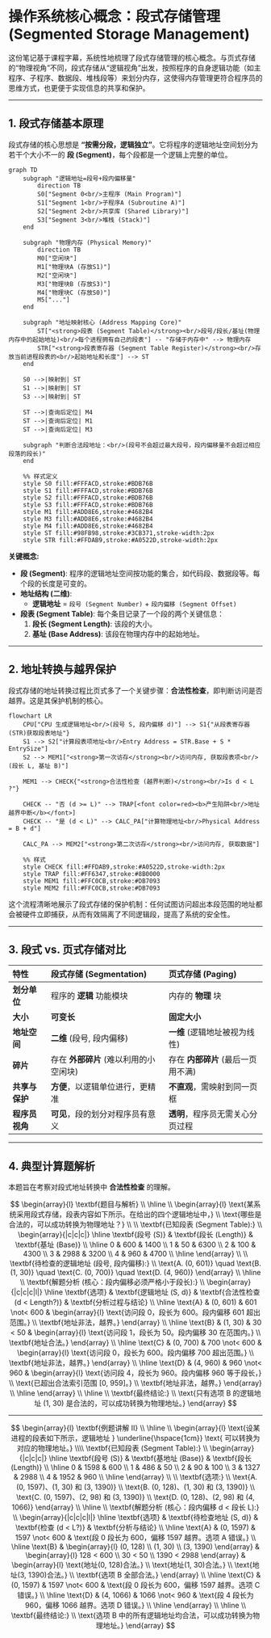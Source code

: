# 操作系统核心概念：段式存储管理 (Segmented Storage Management)

这份笔记基于课程字幕，系统性地梳理了段式存储管理的核心概念。与页式存储的“物理视角”不同，段式存储从“逻辑视角”出发，按照程序的自身逻辑功能（如主程序、子程序、数据段、堆栈段等）来划分内存，这使得内存管理更符合程序员的思维方式，也更便于实现信息的共享和保护。

---

## 1. 段式存储基本原理

段式存储的核心思想是 **“按需分段，逻辑独立”**。它将程序的逻辑地址空间划分为若干个大小不一的 **段 (Segment)**，每个段都是一个逻辑上完整的单位。

```mermaid
graph TD
    subgraph "逻辑地址=段号+段内偏移量"
        direction TB
        S0["Segment 0<br/>主程序 (Main Program)"]
        S1["Segment 1<br/>子程序A (Subroutine A)"]
        S2["Segment 2<br/>共享库 (Shared Library)"]
        S3["Segment 3<br/>堆栈 (Stack)"]
    end

    subgraph "物理内存 (Physical Memory)"
        direction TB
        M0["空闲块"]
        M1["物理块A (存放S1)"]
        M2["空闲块"]
        M3["物理块B (存放S3)"]
        M4["物理块C (存放S0)"]
        M5["..."]
    end

    subgraph "地址映射核心 (Address Mapping Core)"
        ST["<strong>段表 (Segment Table)</strong><br/>段号/段长/基址(物理内存中的起始地址)<br/>每个进程拥有自己的段表"] -- "存储于内存中" --> 物理内存
        STR["<strong>段表寄存器 (Segment Table Register)</strong><br/>存放当前进程段表的<br/>起始地址和长度"] --> ST
    end

    S0 -->|映射到| ST
    S1 -->|映射到| ST
    S3 -->|映射到| ST

    ST -->|查询后定位| M4
    ST -->|查询后定位| M1
    ST -->|查询后定位| M3
    
    subgraph "判断合法段地址：<br/>(段号不会超过最大段号，段内偏移量不会超过相应段落的段长)"
    end
    
    %% 样式定义
    style S0 fill:#FFFACD,stroke:#BDB76B
    style S1 fill:#FFFACD,stroke:#BDB76B
    style S2 fill:#FFFACD,stroke:#BDB76B
    style S3 fill:#FFFACD,stroke:#BDB76B
    style M1 fill:#ADD8E6,stroke:#4682B4
    style M3 fill:#ADD8E6,stroke:#4682B4
    style M4 fill:#ADD8E6,stroke:#4682B4
    style ST fill:#98FB98,stroke:#3CB371,stroke-width:2px
    style STR fill:#FFDAB9,stroke:#A0522D,stroke-width:2px
```

**关键概念:**
- **段 (Segment)**: 程序的逻辑地址空间按功能的集合，如代码段、数据段等。每个段的长度是可变的。
- **地址结构 (二维)**: 
  - **逻辑地址** = `段号 (Segment Number)` + `段内偏移 (Segment Offset)`
- **段表 (Segment Table)**: 每个条目记录了一个段的两个关键信息：
  1.  **段长 (Segment Length)**: 该段的大小。
  2.  **基址 (Base Address)**: 该段在物理内存中的起始地址。

---

## 2. 地址转换与越界保护

段式存储的地址转换过程比页式多了一个关键步骤：**合法性检查**，即判断访问是否越界。这是其保护机制的核心。

```mermaid
flowchart LR
    CPU["CPU 生成逻辑地址<br/>(段号 S, 段内偏移 d)"] --> S1{"从段表寄存器(STR)获取段表地址"}
    S1 --> S2["计算段表项地址<br/>Entry Address = STR.Base + S * EntrySize"]
    S2 --> MEM1["<strong>第一次访存</strong><br/>访问内存, 获取段表项<br/>(段长 L, 基址 B)"]
    
    MEM1 --> CHECK{"<strong>合法性检查 (越界判断)</strong><br/>Is d < L ?"}
    
    CHECK -- "否 (d >= L)" --> TRAP[<font color=red><b>产生陷阱<br/>地址越界中断</b></font>]
    CHECK -- "是 (d < L)" --> CALC_PA["计算物理地址<br/>Physical Address = B + d"]
    
    CALC_PA --> MEM2["<strong>第二次访存</strong><br/>访问内存, 获取数据"]

    %% 样式
    style CHECK fill:#FFDAB9,stroke:#A0522D,stroke-width:2px
    style TRAP fill:#FF6347,stroke:#8B0000
    style MEM1 fill:#FFC0CB,stroke:#DB7093
    style MEM2 fill:#FFC0CB,stroke:#DB7093
```

这个流程清晰地展示了段式存储的保护机制：任何试图访问超出本段范围的地址都会被硬件立即捕获，从而有效隔离了不同逻辑段，提高了系统的安全性。

---

## 3. 段式 vs. 页式存储对比

| 特性 | 段式存储 (Segmentation) | 页式存储 (Paging) |
| :--- | :--- | :--- |
| **划分单位** | 程序的 **逻辑** 功能模块 | 内存的 **物理** 块 |
| **大小** | **可变长** | **固定大小** |
| **地址空间** | **二维** (段号, 段内偏移) | **一维** (逻辑地址被视为线性) |
| **碎片** | 存在 **外部碎片** (难以利用的小空闲块) | 存在 **内部碎片** (最后一页用不满) |
| **共享与保护** | **方便**，以逻辑单位进行，更精准 | **不直观**，需映射到同一页框 |
| **程序员视角** | **可见**，段的划分对程序员有意义 | **透明**，程序员无需关心分页过程 |

---

## 4. 典型计算题解析

本题旨在考察对段式地址转换中 **合法性检查** 的理解。

$$
\begin{array}{l}
\textbf{题目与解析} \\
\hline \\
\begin{array}{l}
\text{某系统采用段式存储，段表内容如下所示。在给出的四个逻辑地址中，} \\
\text{哪些是合法的，可以成功转换为物理地址？} \\
\\ 
\textbf{已知段表 (Segment Table):} \\
\begin{array}{|c|c|c|}
\hline
\textbf{段号 (S)} & \textbf{段长 (Length)} & \textbf{基址 (Base)} \\
\hline
0 & 600 & 1400 \\
1 & 50 & 6300 \\
2 & 100 & 4300 \\
3 & 2988 & 3200 \\
4 & 960 & 4700 \\
\hline
\end{array}
\\ \\
\textbf{待检查的逻辑地址 (段号, 段内偏移):} \\
\text{A. (0, 601)} \quad \text{B. (1, 30)} \quad \text{C. (0, 700)} \quad \text{D. (4, 960)}
\end{array}
\\ \hline \\
\textbf{解题分析 (核心：段内偏移必须严格小于段长):} \\
\begin{array}{|c|c|c|l|}
\hline
\textbf{选项} & \textbf{逻辑地址 (S, d)} & \textbf{合法性检查 (d < Length?)} & \textbf{分析过程与结论} \\
\hline
\text{A} & (0, 601) & 601 \not< 600 & \begin{array}{l} \text{访问段 0，段长为 600。段内偏移 601 超出范围。} \\ \textbf{地址非法，越界。} \end{array} \\
\hline
\text{B} & (1, 30) & 30 < 50 & \begin{array}{l} \text{访问段 1，段长为 50。段内偏移 30 在范围内。} \\ \textbf{地址合法。} \end{array} \\
\hline
\text{C} & (0, 700) & 700 \not< 600 & \begin{array}{l} \text{访问段 0，段长为 600。段内偏移 700 超出范围。} \\ \textbf{地址非法，越界。} \end{array} \\
\hline
\text{D} & (4, 960) & 960 \not< 960 & \begin{array}{l} \text{访问段 4，段长为 960。段内偏移 960 等于段长，} \\ \text{已超出合法索引范围 [0, 959]。} \\ \textbf{地址非法，越界。} \end{array} \\
\hline
\end{array}
\\ \hline \\
\textbf{最终结论:} \\
\text{只有选项 B 的逻辑地址 (1, 30) 是合法的，可以成功转换为物理地址。}
\end{array}
$$

---

$$
\begin{array}{l}
\textbf{例题讲解 II} \\
\hline \\
\begin{array}{l}
\text{设某进程的段表如下所示，逻辑地址 } \underline{\hspace{1cm}} \text{ 可以转换为对应的物理地址。} \\\\
\textbf{已知段表 (Segment Table):} \\
\begin{array}{|c|c|c|}
\hline
\textbf{段号 (S)} & \textbf{基地址 (Base)} & \textbf{段长 (Length)} \\
\hline
0 & 1598 & 600 \\
1 & 486 & 50 \\
2 & 90 & 100 \\
3 & 1327 & 2988 \\
4 & 1952 & 960 \\
\hline
\end{array}
\\ \\
\textbf{选项:} \\
\text{A. (0, 1597)、(1, 30) 和 (3, 1390)} \\
\text{B. (0, 128)、(1, 30) 和 (3, 1390)} \\
\text{C. (0, 1597)、(2, 98) 和 (3, 1390)} \\
\text{D. (0, 128)、(2, 98) 和 (4, 1066)}
\end{array}
\\ \hline \\
\textbf{解题分析 (核心：段内偏移 d < 段长 L):} \\
\begin{array}{|c|c|c|l|}
\hline
\textbf{选项} & \textbf{待检查地址 (S, d)} & \textbf{检查 (d < L?)} & \textbf{分析与结论} \\
\hline
\text{A} & (0, 1597) & 1597 \not< 600 & \text{段 0 段长为 600，偏移 1597 越界。选项 A 错误。} \\
\hline
\text{B} & \begin{array}{l} (0, 128) \\ (1, 30) \\ (3, 1390) \end{array} & \begin{array}{l} 128 < 600 \\ 30 < 50 \\ 1390 < 2988 \end{array} & \begin{array}{l} \text{地址(0, 128)合法。} \\ \text{地址(1, 30)合法。} \\ \text{地址(3, 1390)合法。} \\ \textbf{选项 B 全部合法。} \end{array} \\
\hline
\text{C} & (0, 1597) & 1597 \not< 600 & \text{段 0 段长为 600，偏移 1597 越界。选项 C 错误。} \\
\hline
\text{D} & (4, 1066) & 1066 \not< 960 & \text{段 4 段长为 960，偏移 1066 越界。选项 D 错误。} \\
\hline
\end{array}
\\ \hline \\
\textbf{最终结论:} \\
\text{选项 B 中的所有逻辑地址均合法，可以成功转换为物理地址。}
\end{array}
$$
